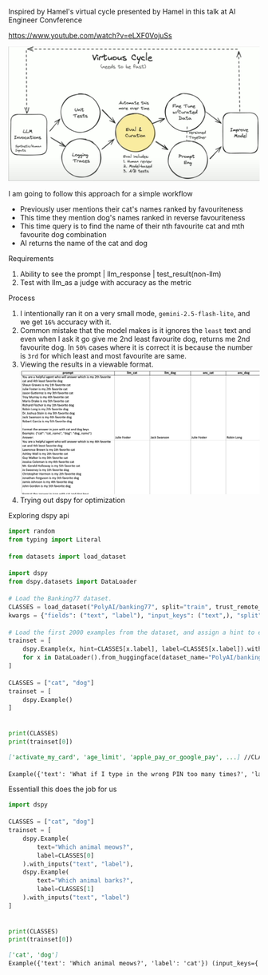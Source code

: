 Inspired by Hamel's virtual cycle presented by Hamel in this talk at AI Engineer Convference

https://www.youtube.com/watch?v=eLXF0VojuSs

![virtuous-cycle](image.png)

I am going to follow this approach for a simple workflow
- Previously user mentions their cat's names ranked by favouriteness
- This time they mention dog's names ranked in reverse favouriteness
- This time query is to find the name of their nth favourite cat and mth favourite dog combination
- AI returns the name of the cat and dog

Requirements
1. Ability to see the prompt | llm_response | test_result(non-llm)
2. Test with llm_as a judge with accuracy as the metric


Process
1. I intentionally ran it on a very small mode, `gemini-2.5-flash-lite`, and we get `16%` accuracy with it.
2. Common mistake that the model makes is it ignores the `least` text and even when I ask it go give me 2nd least favourite dog, returns me 2nd favourite dog. In `50%` cases where it is correct it is because the number is `3rd` for which least and most favourite are same.
3. Viewing the results in a viewable format.
![results-gemma.xlsx](image-1.png)
4. Trying out dspy for optimization


Exploring dspy api

```python
import random
from typing import Literal

from datasets import load_dataset

import dspy
from dspy.datasets import DataLoader

# Load the Banking77 dataset.
CLASSES = load_dataset("PolyAI/banking77", split="train", trust_remote_code=True).features["label"].names
kwargs = {"fields": ("text", "label"), "input_keys": ("text",), "split": "train", "trust_remote_code": True}

# Load the first 2000 examples from the dataset, and assign a hint to each *training* example.
trainset = [
    dspy.Example(x, hint=CLASSES[x.label], label=CLASSES[x.label]).with_inputs("text", "hint")
    for x in DataLoader().from_huggingface(dataset_name="PolyAI/banking77", **kwargs)[:2000]
]

CLASSES = ["cat", "dog"]
trainset = [
    dspy.Example()
]


print(CLASSES)
print(trainset[0])
```

```markdown
['activate_my_card', 'age_limit', 'apple_pay_or_google_pay', ...] //CLASSES

Example({'text': 'What if I type in the wrong PIN too many times?', 'label': 'pin_blocked', 'hint': 'pin_blocked'}) (input_keys={'hint', 'text'}) //trainset[0]
```

Essentiall this does the job for us

```python
import dspy

CLASSES = ["cat", "dog"]
trainset = [
    dspy.Example(
        text="Which animal meows?",
        label=CLASSES[0]
    ).with_inputs("text", "label"),
    dspy.Example(
        text="Which animal barks?",
        label=CLASSES[1]
    ).with_inputs("text", "label")
]


print(CLASSES)
print(trainset[0])
```

```markdown
['cat', 'dog']
Example({'text': 'Which animal meows?', 'label': 'cat'}) (input_keys={'text', 'label'})
```

